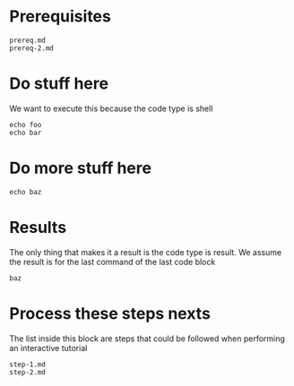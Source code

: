 # Prerequisites

```prerequisites
prereq.md
prereq-2.md
```
# Do stuff here

We want to execute this because the code type is shell

```shell
echo foo
echo bar
```

# Do more stuff here

```shell
echo baz
```

# Results

The only thing that makes it a result is the code type is result.
We assume the result is for the last command of the last code block

```result
baz
```

# Process these steps nexts

The list inside this block are steps that could be followed when performing an interactive tutorial

```next_steps
step-1.md
step-2.md
```